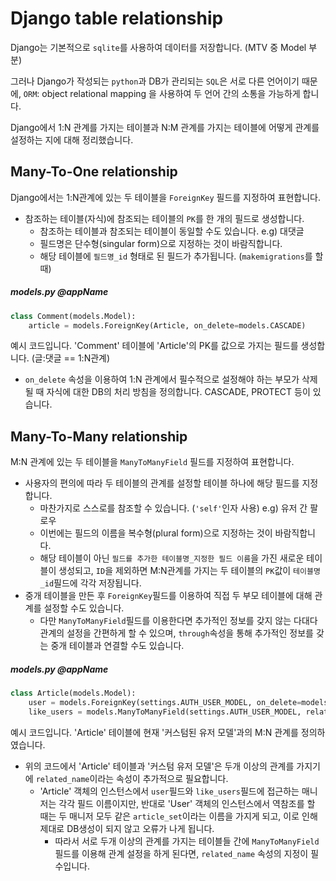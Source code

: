 # Django table relationship



Django는 기본적으로 `sqlite`를 사용하여 데이터를 저장합니다. (MTV 중 Model 부분)

그러나 Django가 작성되는 `python`과 DB가 관리되는 `SQL`은 서로 다른 언어이기 때문에, `ORM`: object relational mapping 을 사용하여 두 언어 간의 소통을 가능하게 합니다. 

Django에서 1:N 관계를 가지는 테이블과 N:M 관계를 가지는 테이블에 어떻게 관계를 설정하는 지에 대해 정리했습니다.



## Many-To-One relationship

Django에서는 1:N관계에 있는 두 테이블을  `ForeignKey` 필드를 지정하여 표현합니다.

- 참조하는 테이블(자식)에 참조되는 테이블의 `PK`를 한 개의 필드로 생성합니다.
  - 참조하는 테이블과 참조되는 테이블이 동일할 수도 있습니다. e.g) 대댓글
  - 필드명은 단수형(singular form)으로 지정하는 것이 바람직합니다.
  - 해당 테이블에 `필드명_id` 형태로 된 필드가 추가됩니다. (`makemigrations`를 할 때)

##### models.py  @appName

```python
class Comment(models.Model):
    article = models.ForeignKey(Article, on_delete=models.CASCADE)
```

예시 코드입니다. 'Comment' 테이블에 'Article'의 PK를 값으로 가지는 필드를 생성합니다. (글:댓글 == 1:N관계)

- `on_delete` 속성을 이용하여 1:N 관계에서 필수적으로 설정해야 하는 부모가 삭제될 때 자식에 대한 DB의 처리 방침을 정의합니다. CASCADE, PROTECT 등이 있습니다.





## Many-To-Many relationship

M:N 관계에 있는 두 테이블을 `ManyToManyField` 필드를 지정하여 표현합니다.

- 사용자의 편의에 따라 두 테이블의 관계를 설정할 테이블 하나에 해당 필드를 지정합니다.
  - 마찬가지로 스스로를 참조할 수 있습니다. (`'self'`인자 사용) e.g) 유저 간 팔로우
  - 이번에는 필드의 이름을 복수형(plural form)으로 지정하는 것이 바람직합니다.
  - 해당 테이블이 아닌 `필드를 추가한 테이블명_지정한 필드 이름`을 가진 새로운 테이블이 생성되고, `ID`을 제외하면 M:N관계를 가지는 두 테이블의 `PK`값이 `테이블명_id`필드에 각각 저장됩니다.
- 중개 테이블을 만든 후 `ForeignKey`필드를 이용하여 직접 두 부모 테이블에 대해 관계를 설정할 수도 있습니다.
  - 다만 `ManyToManyField`필드를 이용한다면 추가적인 정보를 갖지 않는 다대다 관계의 설정을 간편하게 할 수 있으며, `through`속성을 통해 추가적인 정보를 갖는 중개 테이블과 연결할 수도 있습니다. 

##### models.py  @appName

```python
class Article(models.Model):
    user = models.ForeignKey(settings.AUTH_USER_MODEL, on_delete=models.CASCADE)
    like_users = models.ManyToManyField(settings.AUTH_USER_MODEL, related_name='like_articles')
```

예시 코드입니다. 'Article' 테이블에 현재 '커스텀된 유저 모델'과의 M:N 관계를 정의하였습니다.

- 위의 코드에서 'Article' 테이블과 '커스텀 유저 모델'은 두개 이상의 관계를 가지기에 `related_name`이라는 속성이 추가적으로 필요합니다.
  - 'Article' 객체의 인스턴스에서 `user`필드와 `like_users`필드에 접근하는 매니저는 각각 필드 이름이지만, 반대로 'User' 객체의 인스턴스에서 역참조를 할 때는 두 매니저 모두 같은 `article_set`이라는 이름을 가지게 되고, 이로 인해 제대로 DB생성이 되지 않고 오류가 나게 됩니다.
    - 따라서 서로 두개 이상의 관계를 가지는 테이블들 간에 `ManyToManyField` 필드를 이용해 관계 설정을 하게 된다면, `related_name` 속성의 지정이 필수입니다.







